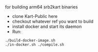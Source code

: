 for building arm64 srb2kart binaries

- clone Kart-Public here
- checkout whatever ref you want to build
- install docker and start its daemon
- Run:
```
./build-docker-image.sh
./in-docker.sh ./compile.sh
```
